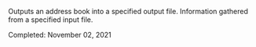 Outputs an address book into a specified output file. Information gathered from a specified input file.

Completed: November 02, 2021
